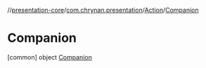 //[presentation-core](../../../../index.md)/[com.chrynan.presentation](../../index.md)/[Action](../index.md)/[Companion](index.md)



# Companion  
 [common] object [Companion](index.md)   


